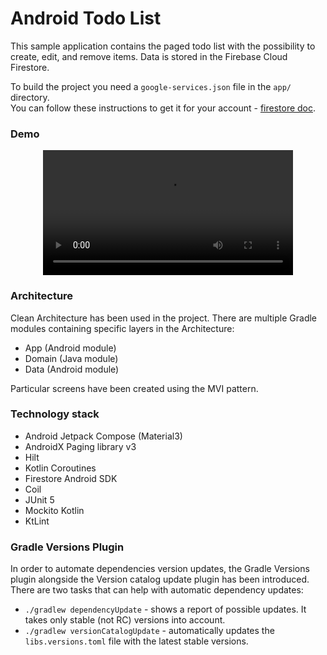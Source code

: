 # Android Todo List

This sample application contains the paged todo list with the possibility to create, edit, and remove items.
Data is stored in the Firebase Cloud Firestore.

To build the project you need a `google-services.json` file in the `app/` directory.  
You can follow these instructions to get it for your account -
[firestore doc](https://firebase.google.com/docs/firestore/quickstart).

### Demo

<div align="center">
  <video src="https://github.com/mhabzda/android-todo-list/assets/26122834/d7b2e2a6-b15f-4d33-83c1-78d216e3e6e6" width="400" />
</div>

### Architecture

Clean Architecture has been used in the project. There are multiple Gradle modules containing
specific layers in the Architecture:

- App (Android module)
- Domain (Java module)
- Data (Android module)

Particular screens have been created using the MVI pattern.

### Technology stack

- Android Jetpack Compose (Material3)
- AndroidX Paging library v3
- Hilt
- Kotlin Coroutines
- Firestore Android SDK
- Coil
- JUnit 5
- Mockito Kotlin
- KtLint

### Gradle Versions Plugin

In order to automate dependencies version updates, the Gradle Versions plugin alongside the Version catalog
update plugin has been introduced.
There are two tasks that can help with automatic dependency updates:

- `./gradlew dependencyUpdate` - shows a report of possible updates. It takes only stable (not RC)
  versions into account.
- `./gradlew versionCatalogUpdate` - automatically updates the `libs.versions.toml` file with the
  latest stable versions.
